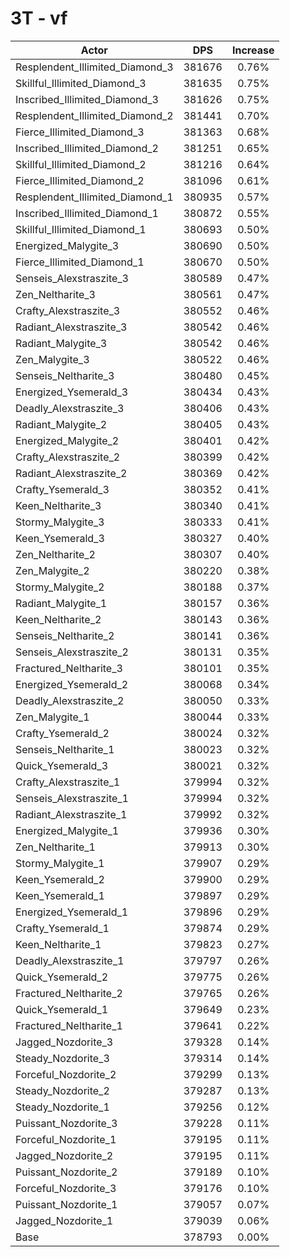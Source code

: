 # 3T - vf
| Actor | DPS | Increase |
|---|:---:|:---:|
|Resplendent_Illimited_Diamond_3|381676|0.76%|
|Skillful_Illimited_Diamond_3|381635|0.75%|
|Inscribed_Illimited_Diamond_3|381626|0.75%|
|Resplendent_Illimited_Diamond_2|381441|0.70%|
|Fierce_Illimited_Diamond_3|381363|0.68%|
|Inscribed_Illimited_Diamond_2|381251|0.65%|
|Skillful_Illimited_Diamond_2|381216|0.64%|
|Fierce_Illimited_Diamond_2|381096|0.61%|
|Resplendent_Illimited_Diamond_1|380935|0.57%|
|Inscribed_Illimited_Diamond_1|380872|0.55%|
|Skillful_Illimited_Diamond_1|380693|0.50%|
|Energized_Malygite_3|380690|0.50%|
|Fierce_Illimited_Diamond_1|380670|0.50%|
|Senseis_Alexstraszite_3|380589|0.47%|
|Zen_Neltharite_3|380561|0.47%|
|Crafty_Alexstraszite_3|380552|0.46%|
|Radiant_Alexstraszite_3|380542|0.46%|
|Radiant_Malygite_3|380542|0.46%|
|Zen_Malygite_3|380522|0.46%|
|Senseis_Neltharite_3|380480|0.45%|
|Energized_Ysemerald_3|380434|0.43%|
|Deadly_Alexstraszite_3|380406|0.43%|
|Radiant_Malygite_2|380405|0.43%|
|Energized_Malygite_2|380401|0.42%|
|Crafty_Alexstraszite_2|380399|0.42%|
|Radiant_Alexstraszite_2|380369|0.42%|
|Crafty_Ysemerald_3|380352|0.41%|
|Keen_Neltharite_3|380340|0.41%|
|Stormy_Malygite_3|380333|0.41%|
|Keen_Ysemerald_3|380327|0.40%|
|Zen_Neltharite_2|380307|0.40%|
|Zen_Malygite_2|380220|0.38%|
|Stormy_Malygite_2|380188|0.37%|
|Radiant_Malygite_1|380157|0.36%|
|Keen_Neltharite_2|380143|0.36%|
|Senseis_Neltharite_2|380141|0.36%|
|Senseis_Alexstraszite_2|380131|0.35%|
|Fractured_Neltharite_3|380101|0.35%|
|Energized_Ysemerald_2|380068|0.34%|
|Deadly_Alexstraszite_2|380050|0.33%|
|Zen_Malygite_1|380044|0.33%|
|Crafty_Ysemerald_2|380024|0.32%|
|Senseis_Neltharite_1|380023|0.32%|
|Quick_Ysemerald_3|380021|0.32%|
|Crafty_Alexstraszite_1|379994|0.32%|
|Senseis_Alexstraszite_1|379994|0.32%|
|Radiant_Alexstraszite_1|379992|0.32%|
|Energized_Malygite_1|379936|0.30%|
|Zen_Neltharite_1|379913|0.30%|
|Stormy_Malygite_1|379907|0.29%|
|Keen_Ysemerald_2|379900|0.29%|
|Keen_Ysemerald_1|379897|0.29%|
|Energized_Ysemerald_1|379896|0.29%|
|Crafty_Ysemerald_1|379874|0.29%|
|Keen_Neltharite_1|379823|0.27%|
|Deadly_Alexstraszite_1|379797|0.26%|
|Quick_Ysemerald_2|379775|0.26%|
|Fractured_Neltharite_2|379765|0.26%|
|Quick_Ysemerald_1|379649|0.23%|
|Fractured_Neltharite_1|379641|0.22%|
|Jagged_Nozdorite_3|379328|0.14%|
|Steady_Nozdorite_3|379314|0.14%|
|Forceful_Nozdorite_2|379299|0.13%|
|Steady_Nozdorite_2|379287|0.13%|
|Steady_Nozdorite_1|379256|0.12%|
|Puissant_Nozdorite_3|379228|0.11%|
|Forceful_Nozdorite_1|379195|0.11%|
|Jagged_Nozdorite_2|379195|0.11%|
|Puissant_Nozdorite_2|379189|0.10%|
|Forceful_Nozdorite_3|379176|0.10%|
|Puissant_Nozdorite_1|379057|0.07%|
|Jagged_Nozdorite_1|379039|0.06%|
|Base|378793|0.00%|
